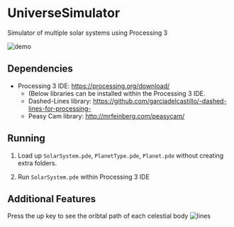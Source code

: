 # UniverseSimulator
Simulator of multiple solar systems using Processing 3

![demo](https://i.imgur.com/AkOlPM8.gif)

## Dependencies

* Processing 3 IDE: https://processing.org/download/
  * (Below libraries can be installed within the Processing 3 IDE.
  * Dashed-Lines library: https://github.com/garciadelcastillo/-dashed-lines-for-processing-
  * Peasy Cam library: http://mrfeinberg.com/peasycam/

## Running
1. Load up `SolarSystem.pde`, `PlanetType.pde`, `Planet.pde` without creating extra folders.

1. Run `SolarSystem.pde` within Processing 3 IDE

## Additional Features
Press the up key to see the oribtal path of each celestial body
![lines](https://i.imgur.com/BG7UTwo.gif)
